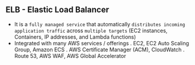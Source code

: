 ## ELB - Elastic Load Balancer

- It is a `fully managed service` that automatically `distributes incoming application traffic` across `multiple targets` (EC2 instances, Containers, IP addresses, and Lambda functions)
- Integrated with many AWS services / offerings
  . EC2, EC2 Auto Scaling Group, Amazon ECS
  . AWS Certificate Manager (ACM), CloudWatch
  . Route 53, AWS WAF, AWS Global Accelerator
